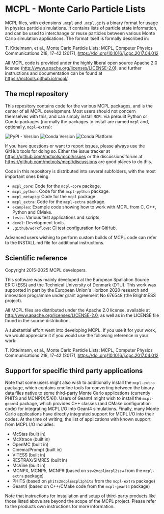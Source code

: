 MCPL - Monte Carlo Particle Lists
=================================

MCPL files, with extensions `.mcpl` and `.mcpl.gz` is a binary format for usage
in physics particle simulations. It contains lists of particle state
information, and can be used to interchange or reuse particles between various
Monte Carlo simulation applications. The format itself is formally described in:

   T. Kittelmann, et al., Monte Carlo Particle Lists: MCPL, Computer Physics
   Communications 218, 17-42 (2017), https://doi.org/10.1016/j.cpc.2017.04.012

All MCPL code is provided under the highly liberal open source Apache 2.0
license (http://www.apache.org/licenses/LICENSE-2.0), and further instructions
and documentation can be found at https://mctools.github.io/mcpl/.



The mcpl repository
-------------------

This repository contains code for the various MCPL packages, and is the center
of all MCPL development. Most users should not concern themselves with this, and
can simply install `MCPL` via prebuilt Python or Conda packages (normally the
packages to install are named `mcpl` and, optionally, `mcpl-extra`):

![PyPI - Version](https://img.shields.io/pypi/v/mcpl)
![Conda Version](https://img.shields.io/conda/vn/conda-forge/mcpl)
![Conda Platform](https://img.shields.io/conda/pn/conda-forge/mcpl-lib)

If you have questions or want to report issues, please always use the GitHub
tools for doing so. Either the issue tracker at
https://github.com/mctools/mcpl/issues or the discussions forum at
https://github.com/mctools/mcpl/discussions are good places to do this.

Code in this repository is distributed into several subfolders, with the most
important ones being:

- `mcpl_core`: Code for the `mcpl-core` package.
- `mcpl_python`: Code for the `mcpl-python` package.
- `mcpl_metapkg`: Code for the `mcpl` package.
- `mcpl_extra`: Code for the `mcpl-extra` package.
- `examples`: Example code showing how to work with MCPL from C, C++, Python
  and CMake.
- `tests`: Various test applications and scripts.
- `devel`: Development tools.
- `.github/workflows`: CI test configuration for GitHub.

Advanced users wishing to perform custom builds of MCPL code can refer to the
INSTALL.md file for additional instructions.



Scientific reference
--------------------

Copyright 2015-2025 MCPL developers.

This software was mainly developed at the European Spallation Source ERIC (ESS)
and the Technical University of Denmark (DTU). This work was supported in part
by the European Union's Horizon 2020 research and innovation programme under
grant agreement No 676548 (the BrightnESS project).

All MCPL files are distributed under the Apache 2.0 license, available at
http://www.apache.org/licenses/LICENSE-2.0, as well as in the LICENSE file found
in the source distribution.

A substantial effort went into developing MCPL. If you use it for your work, we
would appreciate it if you would use the following reference in your work:

   T. Kittelmann, et al., Monte Carlo Particle Lists: MCPL, Computer Physics
   Communications 218, 17-42 (2017), https://doi.org/10.1016/j.cpc.2017.04.012



Support for specific third party applications
---------------------------------------------

Note that some users might also wish to additionally install the `mcpl-extra`
package, which contains cmdline tools for converting between the binary data
files native to some third-party Monte Carlo applications (currently PHITS and
MCNP[X/5/6]). Users of Geant4 might wish to install the `mcpl-geant4` package,
which provides C++ classes (and CMake configuration code) for integrating MCPL
I/O into Geant4 simulations. Finally, many Monte Carlo applications have
directly integrated support for MCPL I/O into their codes. At the time of
writing, the list of applications with known support from MCPL I/O includes:

* McStas (built in)
* McXtrace (built in)
* OpenMC (built in)
* Cinema/Prompt (built in)
* VITESS (built in)
* RESTRAX/SIMRES (built in)
* McVine (built in)
* MCNPX, MCNP5, MCNP6 (based on `ssw2mcpl`/`mcpl2ssw` from the `mcpl-extra` package)
* PHITS (based on `phits2mcpl`/`mcpl2phits` from the `mcpl-extra` package)
* Geant4 (based on C++/CMake code from the `mcpl-geant4` package)

Note that instructions for installation and setup of third-party products like
those listed above are beyond the scope of the MCPL project. Please refer to the
products own instructions for more information.
